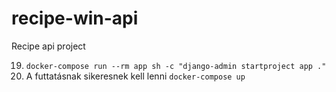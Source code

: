 # recipe-win-api
Recipe api project



19. ```docker-compose run --rm app sh -c "django-admin startproject app ."```
20. A futtatásnak sikeresnek kell lenni ```docker-compose up```